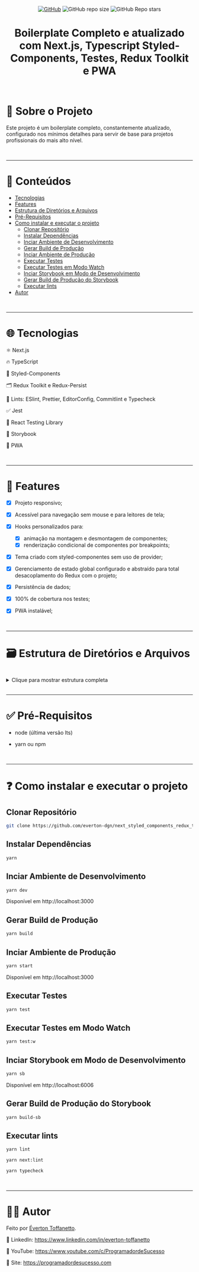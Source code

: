 <div align="center">

<a href="./LICENSE">![GitHub](https://img.shields.io/github/license/everton-dgn/next_styled_components_redux_tlk_pwa_boilerplate?style=plastic)</a>
![GitHub repo size](https://img.shields.io/github/repo-size/everton-dgn/next_styled_components_redux_tlk_pwa_boilerplate?style=plastic)
![GitHub Repo stars](https://img.shields.io/github/stars/everton-dgn/next_styled_components_redux_tlk_pwa_boilerplate?color=yellow&style=plastic)
</div>

<h1 align="center">Boilerplate Completo e atualizado com Next.js, Typescript Styled-Components, Testes, Redux Toolkit e PWA</h1>

<br />

# :memo: Sobre o Projeto

Este projeto é um boilerplate completo, constantemente atualizado, configurado nos mínimos detalhes para servir de base para projetos profissionais do mais alto nível.

<br />

---

# :pushpin: Conteúdos

* [Tecnologias](#globe_with_meridians-tecnologias)
* [Features](#triangular_flag_on_post-features)
* [Estrutura de Diretórios e Arquivos](#card_file_box-estrutura-de-diretórios-e-arquivos)
* [Pré-Requisitos](#white_check_mark-pré-requisitos)
* [Como instalar e executar o projeto](#question-como-instalar-e-executar-o-projeto)
  * [Clonar Repositório](#clonar-repositório)
  * [Instalar Dependências](#instalar-dependências)
  * [Inciar Ambiente de Desenvolvimento](#inciar-ambiente-de-desenvolvimento)
  * [Gerar Build de Produção](#gerar-build-de-produção)
  * [Inciar Ambiente de Produção](#inciar-ambiente-de-produção)
  * [Executar Testes](#executar-testes)
  * [Executar Testes em Modo Watch](#executar-testes-em-modo-watch)
  * [Inciar Storybook em Modo de Desenvolvimento](#inciar-storybook-em-modo-de-desenvolvimento)
  * [Gerar Build de Produção do Storybook](#gerar-build-de-produção-do-storybook)
  * [Executar lints](#executar-lints)
* [Autor](#technologist-autor)

<br />

---

# :globe_with_meridians: Tecnologias

⚛ Next.js

🔥 TypeScript

💅 Styled-Components

🗂 Redux Toolkit e Redux-Persist

🚩 Lints: ESlint, Prettier, EditorConfig, Commitlint e Typecheck

✅ Jest 

🐙 React Testing Library

📝 Storybook

📱 PWA

<br />

---

# :triangular_flag_on_post: Features

- [x] Projeto responsivo;

- [x] Acessível para navegação sem mouse e para leitores de tela;

- [x] Hooks personalizados para:
  - [x] animação na montagem e desmontagem de componentes;
  - [x] renderização condicional de componentes por breakpoints;

- [x] Tema criado com styled-componentes sem uso de provider;

- [x] Gerenciamento de estado global configurado e abstraído para total desacoplamento do Redux com o projeto;

- [x] Persistência de dados;

- [x] 100% de cobertura nos testes;
  
- [x] PWA instalável;

<br />

---

# :card_file_box: Estrutura de Diretórios e Arquivos

<br>

<details>
  <summary>Clique para mostrar estrutura completa</summary>

```
  project
  .
  ├── .husky
  ├── .jest
  |   ├── matchMediaMock.ts
  |   ├── nextDynamicMocks.ts
  |   ├── nextImageMocks.tsx
  |   └── setup.ts
  ├── .storybook
  |   ├── main.js
  |   ├── preview.js
  |   └── preview-head.html
  ├── componentGenerator
  |   ├── templates
  |   |   ├── component.tsx.hbs
  |   |   ├── stories.mdx.hbs
  |   |   ├── stories.tsx.hbs
  |   |   ├── styles.ts.hbs
  |   |   ├── test.tsx.hbs
  |   |   └── types.ts.hbs
  |   └── plopfile.js
  ├── public
  |   ├── iconsPwa     
  |   ├── imgs   
  |   ├── favicon.png   
  |   └── manifest.json
  ├── src
  |   ├── __mocks__
  |   |   ├── index.tsx
  |   |   └── nextRouter.ts
  |   ├── components
  |   |   ├── atoms
  |   |   |   ├── Button
  |   |   |   |   ├── __mocks__
  |   |   |   |   |   └── exemploMock.ts 
  |   |   |   |   ├── __tests__  
  |   |   |   |   |   └── Button.test.tsx          
  |   |   |   |   ├── storybook
  |   |   |   |   |   ├── stories.mdx
  |   |   |   |   |   └── stories.tsx
  |   |   |   |   ├── index.tsx
  |   |   |   |   ├── styles.ts
  |   |   |   |   └── types.ts
  |   |   |   ├── ErrorBoundary
  |   |   |   ├── HeadPage
  |   |   |   ├── RenderTextByBreakpoint
  |   |   |   ├── Svg
  |   |   |   |   ├── Logo  
  |   |   |   |   |   └── index.tsx
  |   |   |   |   ├── index.ts   
  |   |   |   |   └── types.ts   
  |   |   |   └── TitleSection
  |   |   ├── molecules
  |   |   |   └── TitleAnimation
  |   |   ├── organisms
  |   |   └── index.tsx
  |   ├── hooks
  |   |   ├── useAnimationRender
  |   |   ├── useRenderingByWindowSize
  |   |   |   ├── __mocks__
  |   |   |   |   └── exemploMock.ts 
  |   |   |   ├── __tests__  
  |   |   |   |   └── useAnimationRender.test.tsx          
  |   |   |   ├── index.ts
  |   |   |   └── types.ts
  |   |   └── index.ts
  |   ├── pages
  |   |   ├── _error
  |   |   ├── inicio
  |   |   |   ├── __mocks__
  |   |   |   |   └── exemploMock.ts  
  |   |   |   ├── __tests__ 
  |   |   |   |   └── inicio.test.tsx          
  |   |   |   ├── index.page.tsx
  |   |   |   └── styles.ts
  |   |   ├── pagina_exemplo
  |   |   ├── pagina_exemplo2
  |   |   ├── _app.page.tsx
  |   |   ├── _document.page.tsx
  |   |   └── index.page.tsx
  |   ├── store
  |   |   ├── exampleSimple
  |   |   |   ├── index.ts
  |   |   |   ├── types.ts
  |   |   |   └── useExampleSimple.ts
  |   |   ├── exampleWithPayload
  |   |   |   ├── index.ts
  |   |   |   ├── types.ts
  |   |   |   └── useExampleWithPayload.ts
  |   |   ├── configStore.ts
  |   |   ├── index.ts
  |   |   ├── persistConfig.ts
  |   |   └── rootState.ts
  |   ├── styles
  |   |   └── GlobalStyles.ts
  |   ├── templates
  |   |   ├── Default
  |   |   |   ├── __mocks__
  |   |   |   |   └── exemploMock.ts 
  |   |   |   ├── __tests__  
  |   |   |   |   └── Default.test.tsx          
  |   |   |   ├── index.tsx
  |   |   |   ├── styles.ts
  |   |   |   └── types.ts
  |   |   ├── Error
  |   |   ├── Example
  |   |   └── index.ts
  |   ├── theme
  |   |   ├── animations.ts
  |   |   ├── breakpoints.ts
  |   |   ├── colors.ts
  |   |   ├── index.ts
  |   |   ├── spacings.ts
  |   |   ├── typographies.ts
  |   |   └── windowSizes.ts
  |   ├── types
  |   |   ├── page.d.ts
  |   |   └── styled-components.d.ts
  |   └── utils
  |       ├── tests
  |       |   └── provider.tsx
  |       └── index.ts
  ├── .commitlintrc
  ├── .editorconfig
  ├── .eslintignore
  ├── .eslintrc
  ├── .gitattributes
  ├── .gitignore
  ├── .prettierignore
  ├── .pretierrc
  ├── jest.config.js
  ├── LICENSE
  ├── next.config.js
  ├── next-env.d.ts
  ├── package.json
  ├── README.md
  └── tsconfig.json
```

</details>

<br>

---

# :white_check_mark: Pré-Requisitos

- node (última versão lts)

- yarn ou npm

<br />

---

# :question: Como instalar e executar o projeto

## Clonar Repositório

```bash
git clone https://github.com/everton-dgn/next_styled_components_redux_tlk_pwa_boilerplate.git
```

## Instalar Dependências

```bash
yarn
```

## Inciar Ambiente de Desenvolvimento

```bash
yarn dev
```

Disponível em http://localhost:3000

## Gerar Build de Produção

```bash
yarn build
```

## Inciar Ambiente de Produção

```bash
yarn start
```

Disponível em http://localhost:3000

## Executar Testes

```bash
yarn test
```

## Executar Testes em Modo Watch

```bash
yarn test:w
```

## Inciar Storybook em Modo de Desenvolvimento

```bash
yarn sb
```

Disponível em http://localhost:6006

## Gerar Build de Produção do Storybook

```bash
yarn build-sb
```

## Executar lints

```bash
yarn lint
```

```bash
yarn next:lint
```

```bash
yarn typecheck
```

<br />

---

# :technologist: Autor

Feito por [Éverton Toffanetto](https://programadordesucesso.com).

:link: LinkedIn: https://www.linkedin.com/in/everton-toffanetto

:link: YouTube: https://www.youtube.com/c/ProgramadordeSucesso

:link: Site: https://programadordesucesso.com
